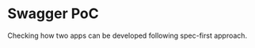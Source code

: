 Swagger PoC
=================================

Checking how two apps can be developed following spec-first approach.